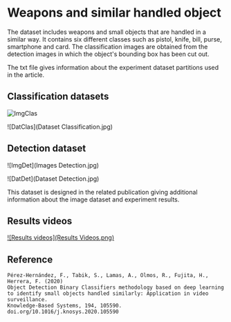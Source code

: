 # Weapons and similar handled object

The dataset includes weapons and small objects that are handled in a similar way. It contains six different classes such as pistol, knife, bill, purse, smartphone and card. The classification images are obtained from the detection images in which the object's bounding box has been cut out. 

The txt file gives information about the experiment dataset partitions used in the article.

## Classification datasets

![ImgClas](https://github.com/ari-dasci/OD-WeaponDetection/pictures/images_classification.jpg)

![DatClas](Dataset Classification.jpg)

## Detection dataset

![ImgDet](Images Detection.jpg)

![DatDet](Dataset Detection.jpg)

This dataset is designed in the related publication giving additional information about the image dataset and experiment results.

## Results videos

[![Results videos](Results Videos.png)](https://www.youtube.com/watch?v=qHqb70KzeMY&list=PL8vVH_wJRIZFlQWaHTxe2e0BWiqQVyWxM&ab_channel=FranciscoP%C3%A9rez-Hern%C3%A1ndez)



## Reference
```
Pérez-Hernández, F., Tabik, S., Lamas, A., Olmos, R., Fujita, H., Herrera, F. (2020) 
Object Detection Binary Classifiers methodology based on deep learning to identify small objects handled similarly: Application in video surveillance. 
Knowledge-Based Systems, 194, 105590. doi.org/10.1016/j.knosys.2020.105590
```